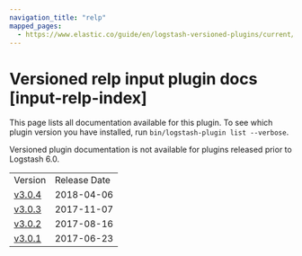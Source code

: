 ```yaml
---
navigation_title: "relp"
mapped_pages:
  - https://www.elastic.co/guide/en/logstash-versioned-plugins/current/input-relp-index.html
---
```


# Versioned relp input plugin docs [input-relp-index]

This page lists all documentation available for this plugin. To see which plugin version you have installed, run `bin/logstash-plugin list --verbose`.

Versioned plugin documentation is not available for plugins released prior to Logstash 6.0.

| | |
| :- | :- |
| Version | Release Date |
| [v3.0.4](v3-0-4-plugins-inputs-relp.md) | 2018-04-06 |
| [v3.0.3](v3-0-3-plugins-inputs-relp.md) | 2017-11-07 |
| [v3.0.2](v3-0-2-plugins-inputs-relp.md) | 2017-08-16 |
| [v3.0.1](v3-0-1-plugins-inputs-relp.md) | 2017-06-23 |
